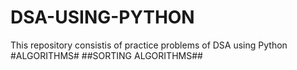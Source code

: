 # DSA-USING-PYTHON
This repository consistis of practice problems of DSA using Python
#ALGORITHMS#
##SORTING ALGORITHMS##
